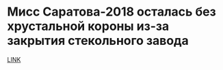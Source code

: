 # Мисс Саратова-2018 осталась без хрустальной короны из-за закрытия стекольного завода



[LINK](https://varlamov.ru/3092427.html)